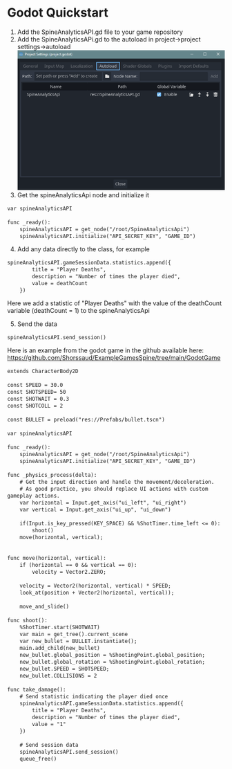 # Godot Quickstart

1. Add the SpineAnalyticsAPI.gd file to your game repository
2. Add the SpineAnalyticsAPi.gd to the autoload in project->project settings->autoload
   ![alt text](image.png)
3. Get the spineAnalyticsApi node and initialize it 

```gdscript
var spineAnalyticsAPI

func _ready():
	spineAnalyticsAPI = get_node("/root/SpineAnalyticsApi")
	spineAnalyticsAPI.initialize("API_SECRET_KEY", "GAME_ID")
```


4. Add any data directly to the class, for example
```gdscript
spineAnalyticsAPI.gameSessionData.statistics.append({
		title = "Player Deaths",
		description = "Number of times the player died",
		value = deathCount
	})
```
Here we add a statistic of "Player Deaths" with the value of the deathCount variable (deathCount = 1) to the spineAnalyticsApi

5. Send the data

```gdscript
spineAnalyticsAPI.send_session()
```

Here is an example from the godot game in the github available here:
https://github.com/Shorssaud/ExampleGamesSpine/tree/main/GodotGame
```gdscript
extends CharacterBody2D

const SPEED = 30.0
const SHOTSPEED= 50
const SHOTWAIT = 0.3
const SHOTCOLL = 2

const BULLET = preload("res://Prefabs/bullet.tscn")

var spineAnalyticsAPI

func _ready():
	spineAnalyticsAPI = get_node("/root/SpineAnalyticsApi")
	spineAnalyticsAPI.initialize("API_SECRET_KEY", "GAME_ID")
	
func _physics_process(delta):
	# Get the input direction and handle the movement/deceleration.
	# As good practice, you should replace UI actions with custom gameplay actions.
	var horizontal = Input.get_axis("ui_left", "ui_right")
	var vertical = Input.get_axis("ui_up", "ui_down")
	
	if(Input.is_key_pressed(KEY_SPACE) && %ShotTimer.time_left <= 0):
		shoot()
	move(horizontal, vertical);
	
	
func move(horizontal, vertical):
	if (horizontal == 0 && vertical == 0):
		velocity = Vector2.ZERO;
	
	velocity = Vector2(horizontal, vertical) * SPEED;
	look_at(position + Vector2(horizontal, vertical));
	
	move_and_slide()

func shoot():
	%ShotTimer.start(SHOTWAIT)
	var main = get_tree().current_scene
	var new_bullet = BULLET.instantiate();
	main.add_child(new_bullet)
	new_bullet.global_position = %ShootingPoint.global_position;
	new_bullet.global_rotation = %ShootingPoint.global_rotation;
	new_bullet.SPEED = SHOTSPEED;
	new_bullet.COLLISIONS = 2
	
func take_damage():
	# Send statistic indicating the player died once
	spineAnalyticsAPI.gameSessionData.statistics.append({
		title = "Player Deaths",
		description = "Number of times the player died",
		value = "1"
	})
	
	# Send session data
	spineAnalyticsAPI.send_session()
	queue_free()

```